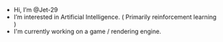 - Hi, I’m @Jet-29
- I’m interested in Artificial Intelligence. ( Primarily reinforcement learning )
- I'm currently working on a game / rendering engine.

<!---
Jet-29/Jet-29 is a ✨ special ✨ repository because its `README.md` (this file) appears on your GitHub profile.
You can click the Preview link to take a look at your changes.
--->
